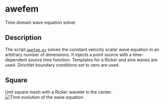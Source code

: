 # awefem
Time domain wave equation solver

Description
-----------
The script [`awefem.py`](awefem.py) solves the constant velocity scalar wave equation in an arbitrary number of dimensions. It injects a point source with a time-dependent source time function. Templates for a Ricker and sine waves are used. Dirichlet boundary conditions set to zero are used.

Square
------
Unit square mesh with a Ricker wavelet in the center.
![Time evolution of the wave equation](https://raw.githubusercontent.com/cako/fenics-scripts/master/awefem/circle/circle.gif)

